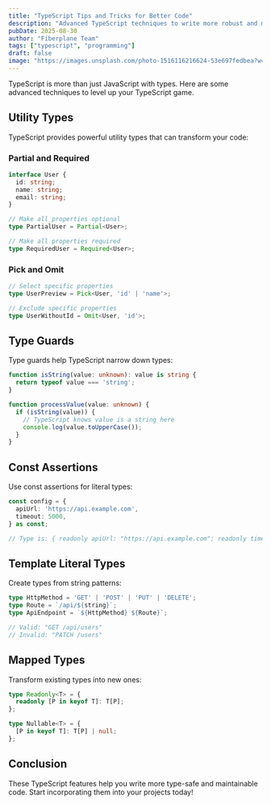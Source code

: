 ```yaml
---
title: "TypeScript Tips and Tricks for Better Code"
description: "Advanced TypeScript techniques to write more robust and maintainable code."
pubDate: 2025-08-30
author: "Fiberplane Team"
tags: ["typescript", "programming"]
draft: false
image: "https://images.unsplash.com/photo-1516116216624-53e697fedbea?w=800&h=450&fit=crop"
---
```


TypeScript is more than just JavaScript with types. Here are some advanced techniques to level up your TypeScript game.

## Utility Types

TypeScript provides powerful utility types that can transform your code:

### Partial and Required

```typescript
interface User {
  id: string;
  name: string;
  email: string;
}

// Make all properties optional
type PartialUser = Partial<User>;

// Make all properties required
type RequiredUser = Required<User>;
```

### Pick and Omit

```typescript
// Select specific properties
type UserPreview = Pick<User, 'id' | 'name'>;

// Exclude specific properties
type UserWithoutId = Omit<User, 'id'>;
```

## Type Guards

Type guards help TypeScript narrow down types:

```typescript
function isString(value: unknown): value is string {
  return typeof value === 'string';
}

function processValue(value: unknown) {
  if (isString(value)) {
    // TypeScript knows value is a string here
    console.log(value.toUpperCase());
  }
}
```

## Const Assertions

Use const assertions for literal types:

```typescript
const config = {
  apiUrl: 'https://api.example.com',
  timeout: 5000,
} as const;

// Type is: { readonly apiUrl: "https://api.example.com"; readonly timeout: 5000 }
```

## Template Literal Types

Create types from string patterns:

```typescript
type HttpMethod = 'GET' | 'POST' | 'PUT' | 'DELETE';
type Route = `/api/${string}`;
type ApiEndpoint = `${HttpMethod} ${Route}`;

// Valid: "GET /api/users"
// Invalid: "PATCH /users"
```

## Mapped Types

Transform existing types into new ones:

```typescript
type Readonly<T> = {
  readonly [P in keyof T]: T[P];
};

type Nullable<T> = {
  [P in keyof T]: T[P] | null;
};
```

## Conclusion

These TypeScript features help you write more type-safe and maintainable code. Start incorporating them into your projects today!
